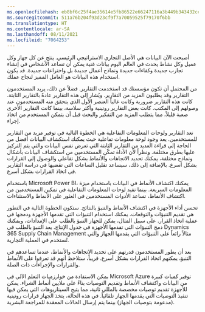 ```yaml
---
ms.openlocfilehash: eb8bf6c25f4ae35614e5fb86522e66247116a3b449b343432ce1533e7e5e90fd
ms.sourcegitcommit: 511a76b204f93d23cf9f7a70059525f79170f6bb
ms.translationtype: HT
ms.contentlocale: ar-SA
ms.lasthandoff: 08/11/2021
ms.locfileid: "7064253"
---
```

أصبحت الآن البيانات هي الأصل التجاري الاستراتيجي الرئيسي. ينتج عن كل جهاز وكل عميل وكل نشاط يحدث في العالم اليوم بيانات غنية يمكن أن تساعد الأشخاص في إنشاء تجارب جديدة وكفاءات جديدة ونماذج أعمال جديدة بل واختراعات جديدة. قد يكون استخدام هذه البيانات هو العامل المميز لنجاح عملك.

من المحتمل أن تكون مؤسستك قد استخدمت التقارير. فضلاً عن ذلك، يريد المستخدمون التقارير وقد يطلبون المزيد من التقارير. ويُشار إلى هذه التقارير عادةً بالتقارير الثابتة. كانت هذه التقارير ضرورية وكانت غالباً العنصر الأول الذي يتحقق منه المستخدمون عند وصولهم إلى المكتب. كانت بعض التقارير روتينية وأكثر سلاسة، بينما كانت التقارير الأخرى صعبة قليلاً، مما يتطلب المزيد من التفكير والبحث قبل أن يتمكن المستخدم من اتخاذ إجراء. 

تعد التقارير ولوحات المعلومات التفاعلية هي الخطوة التالية في توفير مزيد من التقارير للمستخدمين. يعد وجود لوحة معلومات تفاعلية حيث يمكنك استكشاف البيانات أفضل من الحاجة إلى قراءة العديد من التقارير الثابتة التي تعرض نفس البيانات والتي يتم التركيز عليها بطرق مختلفة. ونظراً لأن الأداة تمكّن المستخدمين من استكشاف البيانات بأشكال ونماذج مختلفة، يمكنك تحديد الاتجاهات والأنماط بشكل تفاعلي والوصول إلى القرارات بشكل أسرع. بالإضافة إلى ذلك، سيساعد تقليل الساعات التي تقضيها في دراسة التقارير في اتخاذ القرارات بشكل أسرع.

باستخدام Microsoft Power BI، يمكنك اكتشاف الأنماط في البيانات باستخدام ميزة المعلومات السريعة. بينما تفيد لوحات المعلومات التفاعلية في تمكين المستخدمين من اكتشاف الأنماط، تساعد الأدوات المستخدمين في العثور على الأنماط والاستثناءات. 

تحسن أداء الأجهزة في اكتشاف الأنماط والتنبؤ بالنتائج. ستكون الخطوة التالية في التطور هي تقديم التنبؤات والتوقعات. يمكنك استخدام التنبؤات التي تقدمها الأجهزة ودمجها في عملية اتخاذ القرار. على سبيل المثال، يمكن للجهاز التنبؤ بالطلب على الإمدادات، ويمكنك دمج التنبؤات التي تقدمها الأجهزة في جدول الإنتاج. يعد التنبؤ بالطلب في Dynamics 365 Supply Chain Management مثالاً رائعاً على التنبؤات التي يقدمها الجهاز والتي تُستخدم في العملية التجارية. 


بعد أن يطور المستخدمون قدرتهم على تحديد الاتجاهات والأنماط، عندما تساعدهم في التنبؤ، يمكنهم اتخاذ القرارات بشكل أسرع. قريباً، ستلاحظ أنهم قد تعرفوا على الأنماط والقرارات والإجراءات ذات الصلة. 

يمكن الاستفادة من خوارزميات التعلم الآلي في Microsoft Azure توفير كميات كبيرة من البيانات واكتشاف الأنماط وتقديم التوصيات بناءً على ملايين أنماط الشراء. يمكن للأجهزة تقديم توصيات مخصصة بالمللي ثانية، مما يتيح السيناريوهات التي يمكن فيها تنفيذ التوصيات التي يقدمها الجهاز تلقائياً. في هذه الحالة، يتخذ الجهاز قرارات روتينية (مدعومة بتوصيات الجهاز) بينما يتم إرسال الحالات المعقدة للمراجعة البشرية. 


